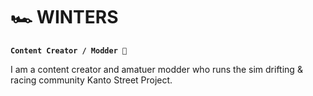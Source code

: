 # 🏎️ WINTERS

**`Content Creator / Modder 🔧`**

I am a content creator and amatuer modder who runs the sim drifting & racing community Kanto Street Project.

